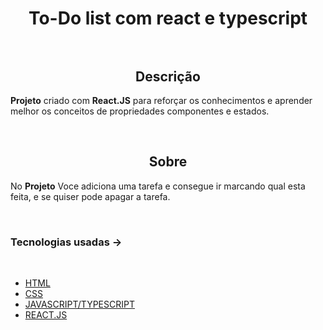 <h1 align='center'>To-Do list com react e typescript</1>
<br/>
<br/>

<h2 align='center'>Descrição</h2>

**Projeto** criado com **React.JS** para reforçar os conhecimentos e aprender melhor os conceitos de propriedades componentes e estados.

<br/>

<h2 align='center'>Sobre</h2>

No **Projeto** Voce adiciona uma tarefa e consegue ir marcando qual esta feita, e se quiser pode apagar a tarefa.

<br/>

### **Tecnologias usadas** ->

<br/>

- [HTML]()
- [CSS]()
- [JAVASCRIPT/TYPESCRIPT]()
- [REACT.JS]()
